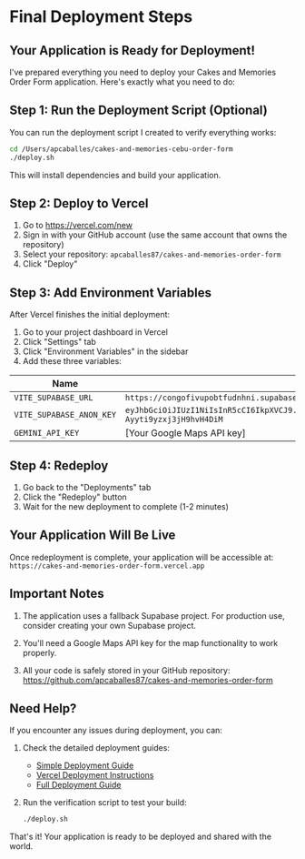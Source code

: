 # Final Deployment Steps

## Your Application is Ready for Deployment!

I've prepared everything you need to deploy your Cakes and Memories Order Form application. Here's exactly what you need to do:

## Step 1: Run the Deployment Script (Optional)

You can run the deployment script I created to verify everything works:

```bash
cd /Users/apcaballes/cakes-and-memories-cebu-order-form
./deploy.sh
```

This will install dependencies and build your application.

## Step 2: Deploy to Vercel

1. Go to https://vercel.com/new
2. Sign in with your GitHub account (use the same account that owns the repository)
3. Select your repository: `apcaballes87/cakes-and-memories-order-form`
4. Click "Deploy"

## Step 3: Add Environment Variables

After Vercel finishes the initial deployment:

1. Go to your project dashboard in Vercel
2. Click "Settings" tab
3. Click "Environment Variables" in the sidebar
4. Add these three variables:

| Name | Value |
|------|-------|
| `VITE_SUPABASE_URL` | `https://congofivupobtfudnhni.supabase.co` |
| `VITE_SUPABASE_ANON_KEY` | `eyJhbGciOiJIUzI1NiIsInR5cCI6IkpXVCJ9.eyJpc3MiOiJzdXBhYmFzZSIsInJlZiI6ImNvbmdvZml2dXBvYnRmdWRuaG5pIiwicm9sZSI6ImFub24iLCJpYXQiOjE2ODc1NjkyMTQsImV4cCI6MjAwMzE0NTIxNH0.y2jsrPWt7Q_016e1o8PkM-Ayyti9yzxj3jH9hvH4DiM` |
| `GEMINI_API_KEY` | [Your Google Maps API key] |

## Step 4: Redeploy

1. Go back to the "Deployments" tab
2. Click the "Redeploy" button
3. Wait for the new deployment to complete (1-2 minutes)

## Your Application Will Be Live

Once redeployment is complete, your application will be accessible at:
`https://cakes-and-memories-order-form.vercel.app`

## Important Notes

1. The application uses a fallback Supabase project. For production use, consider creating your own Supabase project.

2. You'll need a Google Maps API key for the map functionality to work properly.

3. All your code is safely stored in your GitHub repository: https://github.com/apcaballes87/cakes-and-memories-order-form

## Need Help?

If you encounter any issues during deployment, you can:

1. Check the detailed deployment guides:
   - [Simple Deployment Guide](SIMPLE_DEPLOYMENT_GUIDE.md)
   - [Vercel Deployment Instructions](VERCEL_DEPLOYMENT_INSTRUCTIONS.md)
   - [Full Deployment Guide](docs/DEPLOYMENT.md)

2. Run the verification script to test your build:
   ```bash
   ./deploy.sh
   ```

That's it! Your application is ready to be deployed and shared with the world.
